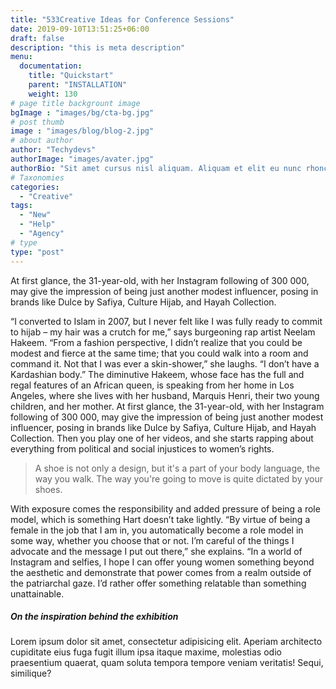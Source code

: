 ```yaml
---
title: "533Creative Ideas for Conference Sessions"
date: 2019-09-10T13:51:25+06:00
draft: false
description: "this is meta description"
menu:
  documentation:
    title: "Quickstart"
    parent: "INSTALLATION"
    weight: 130
# page title backgrount image
bgImage : "images/bg/cta-bg.jpg"
# post thumb
image : "images/blog/blog-2.jpg"
# about author
author: "Techydevs"
authorImage: "images/avater.jpg"
authorBio: "Sit amet cursus nisl aliquam. Aliquam et elit eu nunc rhoncus viverra quis at felis. Sed do. Lorem ipsum dolor sit amet, consectetur Nulla fringilla."
# Taxonomies
categories: 
  - "Creative"
tags:
  - "New"
  - "Help"
  - "Agency"
# type
type: "post"
---
```


At first glance, the 31-year-old, with her Instagram following of 300 000, may give the
impression of being just another modest influencer, posing in brands like Dulce by Safiya, Culture
Hijab, and Hayah Collection.

“I converted to Islam in 2007, but I never felt like I was fully ready to commit to hijab – my hair
was a crutch for me,” says burgeoning rap artist Neelam Hakeem. “From a fashion perspective, I didn’t
realize that you could be modest and fierce at the same time; that you could walk into a room and
command it. Not that I was ever a skin-shower,” she laughs. “I don’t have a Kardashian body.” The
diminutive Hakeem, whose face has the full and regal features of an African queen, is speaking from
her home in Los Angeles, where she lives with her husband, Marquis Henri, their two young children,
and her mother. At first glance, the 31-year-old, with her Instagram following of 300 000, may give
the impression of being just another modest influencer, posing in brands like Dulce by Safiya, Culture
Hijab, and Hayah Collection. Then you play one of her videos, and she starts rapping about everything
from political and social injustices to women’s rights.


> A shoe is not only a design, but it's a part of your body language, the way you walk. The way you're going to move is quite dictated by your shoes.

With exposure comes the responsibility and added pressure of being a role model, which is something
Hart doesn’t take lightly. “By virtue of being a female in the job that I am in, you automatically
become a role model in some way, whether you choose that or not. I’m careful of the things I advocate
and the message I put out there,” she explains. “In a world of Instagram and selfies, I hope I can
offer young women something beyond the aesthetic and demonstrate that power comes from a realm outside
of the patriarchal gaze. I’d rather offer something relatable than something unattainable.

##### On the inspiration behind the exhibition

Lorem ipsum dolor sit amet, consectetur adipisicing elit. Aperiam architecto
cupiditate eius fuga fugit illum ipsa itaque maxime, molestias odio praesentium
quaerat, quam soluta tempora tempore veniam veritatis! Sequi, similique?
